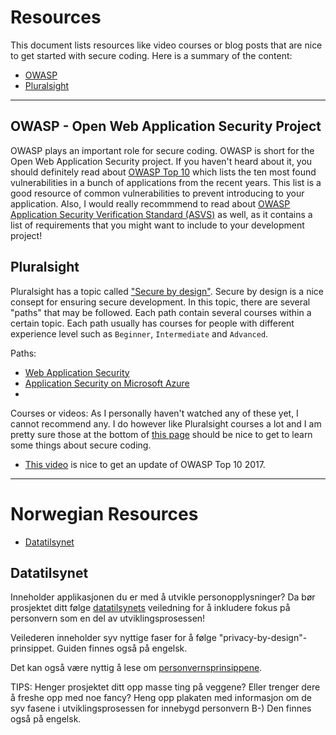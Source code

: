 # Resources

This document lists resources like video courses or blog posts that are nice to
get started with secure coding. Here is a summary of the content:

* [OWASP](#owasp-open-web-application-security-project)
* [Pluralsight](#pluralsight)

---

## OWASP - Open Web Application Security Project
OWASP plays an important role for secure coding. OWASP is short for the Open
Web Application Security project. If you haven't heard about it,
you should definitely read about [OWASP Top 10](https://owasp.org/www-project-top-ten/)
which lists the ten most found vulnerabilities in a bunch of applications from
the recent years. This list is a good resource of common vulnerabilities to
prevent introducing to your application. Also, I would really recommmend to
read about [OWASP Application Security Verification Standard (ASVS)](https://owasp.org/www-project-application-security-verification-standard/)
as well, as it contains a list of requirements that you might want to include
to your development project!


## Pluralsight
Pluralsight has a topic called ["Secure by design"](https://www.pluralsight.com/browse/information-cyber-security/secure-by-design). 
Secure by design is a nice consept for ensuring secure development. In this 
topic, there are several "paths" that may be followed. Each path contain 
several courses within a certain topic. Each path usually has courses for people
with different experience level such as `Beginner`, `Intermediate` and 
`Advanced`.

Paths:
* [Web Application Security](https://app.pluralsight.com/paths/skills/web-application-security)
* [Application Security on Microsoft Azure](https://app.pluralsight.com/paths/skills/application-security-on-microsoft-azure)
*

Courses or videos:
As I personally haven't watched any of these yet, I cannot recommend any. I do
however like Pluralsight courses a lot and I am pretty sure those at the bottom
of [this page](https://www.pluralsight.com/browse/information-cyber-security/secure-by-design)
should be nice to get to learn some things about secure coding.

* [This video](https://app.pluralsight.com/library/courses/play-by-play-owasp-top-ten-2017) is nice to get an update of OWASP Top 10 2017.


---

# Norwegian Resources

* [Datatilsynet](#datatilsynet)

## Datatilsynet
Inneholder applikasjonen du er med å utvikle personopplysninger? Da bør 
prosjektet ditt følge 
[datatilsynets](https://www.datatilsynet.no/rettigheter-og-plikter/virksomhetenes-plikter/innebygd-personvern/programvareutvikling-med-innebygd-personvern/innledning/)
veiledning for å inkludere fokus på personvern som en del av 
utviklingsprosessen!

Veilederen inneholder syv nyttige faser for å følge 
"privacy-by-design"-prinsippet. Guiden finnes også på engelsk.

Det kan også være nyttig å lese om [personvernsprinsippene](https://www.datatilsynet.no/rettigheter-og-plikter/personvernprinsippene/). 

TIPS: Henger prosjektet ditt opp masse ting på veggene? Eller trenger dere å 
freshe opp med noe fancy? Heng opp plakaten med informasjon om de syv fasene i 
utviklingsprosessen for innebygd personvern B-) Den finnes også på engelsk.

